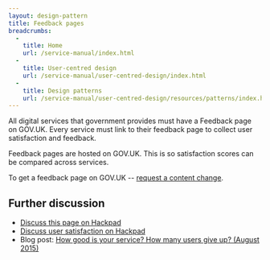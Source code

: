 ```yaml
---
layout: design-pattern
title: Feedback pages
breadcrumbs:
  -
    title: Home
    url: /service-manual/index.html
  -
    title: User-centred design
    url: /service-manual/user-centred-design/index.html
  -
    title: Design patterns
    url: /service-manual/user-centred-design/resources/patterns/index.html
---
```


All digital services that government provides must have a Feedback page on GOV.UK. Every service must link to their feedback page to collect user satisfaction and feedback.

Feedback pages are hosted on GOV.UK. This is so satisfaction scores can be compared across services.

To get a feedback page on GOV.UK -- [request a content change](https://support.production.alphagov.co.uk/).

## Further discussion

* [Discuss this page on Hackpad](https://designpatterns.hackpad.com/Done-pages-SnYuLcWGw3j)
* [Discuss user satisfaction on Hackpad](https://designpatterns.hackpad.com/User-satisfaction-and-user-feedback-zfk4wUpWNj3)
* Blog post: [How good is your service? How many users give up? (August 2015)](https://designnotes.blog.gov.uk/2015/08/13/how-good-is-your-service-how-many-users-give-up/)